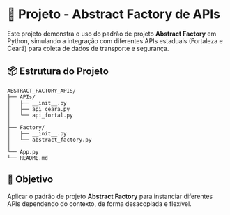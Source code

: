 # 🧱 Projeto - Abstract Factory de APIs
Este projeto demonstra o uso do padrão de projeto **Abstract Factory** em Python, simulando a integração com diferentes APIs estaduais (Fortaleza e Ceará) para coleta de dados de transporte e segurança.

## 📦 Estrutura do Projeto

```text
ABSTRACT_FACTORY_APIS/
├── APIs/
│   ├── __init__.py
│   ├── api_ceara.py        
│   └── api_fortal.py
│
├── Factory/
│   ├── __init__.py
│   └── abstract_factory.py
│         
└── App.py  
└── README.md               
```

## 🧠 Objetivo
Aplicar o padrão de projeto **Abstract Factory** para instanciar diferentes APIs dependendo do contexto, de forma desacoplada e flexível.
